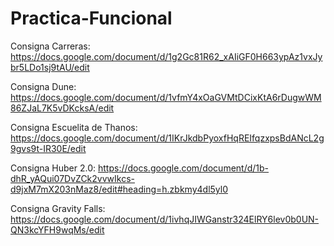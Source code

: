 # Practica-Funcional

Consigna Carreras: https://docs.google.com/document/d/1g2Gc81R62_xAIiGF0H663ypAz1vxJybr5LDo1sj9tAU/edit

Consigna Dune: https://docs.google.com/document/d/1vfmY4xOaGVMtDCixKtA6rDugwWM86ZJaL7K5vDKcksA/edit

Consigna Escuelita de Thanos: https://docs.google.com/document/d/1IKrJkdbPyoxfHqREIfqzxpsBdANcL2g9gvs9t-IR30E/edit

Consigna Huber 2.0: https://docs.google.com/document/d/1b-dhR_yAQui07DvZCk2vvwIkcs-d9jxM7mX203nMaz8/edit#heading=h.zbkmy4dl5yl0

Consigna Gravity Falls: https://docs.google.com/document/d/1ivhqJIWGanstr324ElRY6lev0b0UN-QN3kcYFH9wqMs/edit